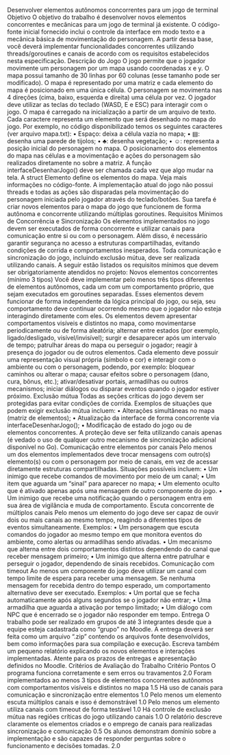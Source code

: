 Desenvolver elementos autônomos concorrentes para um
jogo de terminal
Objetivo
O objetivo do trabalho é desenvolver novos elementos concorrentes e mecânicas para um jogo de
terminal já existente. O código-fonte inicial fornecido inclui o controle da interface em modo texto e
a mecânica básica de movimentação do personagem. A partir dessa base, você deverá implementar
funcionalidades concorrentes utilizando threads/goroutines e canais de acordo com os requisitos
estabelecidos nesta especificação.
Descrição do Jogo
O jogo permite que o jogador movimente um personagem por um mapa usando coordenadas x e y. O
mapa possui tamanho de 30 linhas por 60 colunas (esse tamanho pode ser modificado). O mapa é
representado por uma matriz e cada elemento do mapa é posicionado em uma única célula. O
personagem se movimenta nas 4 direções (cima, baixo, esquerda e direita) uma célula por vez. O
jogador deve utilizar as teclas do teclado (WASD, E e ESC) para interagir com o jogo.
O mapa é carregado na inicialização a partir de um arquivo de texto. Cada caractere representa um
elemento que será desenhado no mapa do jogo. Por exemplo, no código disponibilizado temos os
seguintes caracteres (ver arquivo mapa.txt):
• Espaço: deixa a célula vazia no mapa;
• ▤: desenha uma parede de tijolos;
• ♣: desenha vegetação;
• ☺: representa a posição inicial do personagem no mapa.
O posicionamento dos elementos do mapa nas células e a movimentação e ações do personagem são
realizados diretamente no sobre a matriz. A função interfaceDesenharJogo() deve ser chamada cada
vez que algo mudar na tela. A struct Elemento define os elementos do mapa. Veja mais informações
no código-fonte.
A implementação atual do jogo não possui threads e todas as ações são disparadas pela
movimentação do personagem iniciada pelo jogador através do teclado/botões. Sua tarefa é criar
novos elementos para o mapa do jogo que funcionem de forma autônoma e concorrente utilizando
múltiplas goroutines.
Requisitos Mínimos de Concorrência e Sincronização
Os elementos implementados no jogo devem ser executados de forma concorrente e utilizar canais
para comunicação entre si ou com o personagem. Além disso, é necessário garantir segurança no
acesso a estruturas compartilhadas, evitando condições de corrida e comportamentos inesperados.
Toda comunicação e sincronização do jogo, incluindo exclusão mútua, deve ser realizada utilizando
canais.
A seguir estão listados os requisitos mínimos que devem ser obrigatoriamente atendidos no projeto:
Novos elementos concorrentes (mínimo 3 tipos)
Você deve implementar pelo menos três tipos diferentes de elementos autônomos, cada um com
um comportamento próprio, que sejam executados em goroutines separadas. Esses elementos
devem funcionar de forma independente da lógica principal do jogo, ou seja, seu comportamento
deve continuar ocorrendo mesmo que o jogador não esteja interagindo diretamente com eles.
Os elementos devem apresentar comportamentos visíveis e distintos no mapa, como movimentarse periodicamente ou de forma aleatória; alternar entre estados (por exemplo, ligado/desligado,
visível/invisível); surgir e desaparecer após um intervalo de tempo; patrulhar áreas do mapa ou
perseguir o jogador; reagir à presença do jogador ou de outros elementos.
Cada elemento deve possuir uma representação visual própria (símbolo e cor) e interagir com o
ambiente ou com o personagem, podendo, por exemplo: bloquear caminhos ou alterar o mapa;
causar efeitos sobre o personagem (dano, cura, bônus, etc.); ativar/desativar portais, armadilhas ou
outros mecanismos; iniciar diálogos ou disparar eventos quando o jogador estiver próximo.
Exclusão mútua
Todas as seções críticas do jogo devem ser protegidas para evitar condições de corrida. Exemplos de
situações que podem exigir exclusão mútua incluem:
• Alterações simultâneas no mapa (matriz de elementos);
• Atualização da interface de forma concorrente via interfaceDesenharJogo();
• Modificação de estado do jogo ou de elementos concorrentes.
A proteção deve ser feita utilizando canais apenas (é vedado o uso de qualquer outro mecanismo de
sincronização adicional disponível no Go).
Comunicação entre elementos por canais
Pelo menos um dos elementos implementados deve trocar mensagens com outro(s) elemento(s) ou
com o personagem por meio de canais, em vez de acessar diretamente estruturas compartilhadas.
Situações possíveis incluem:
• Um inimigo que recebe comandos de movimento por meio de um canal;
• Um item que aguarda um “sinal” para aparecer no mapa;
• Um elemento oculto que é ativado apenas após uma mensagem de outro componente do
jogo.
• Um inimigo que recebe uma notificação quando o personagem entra em sua área de vigilância
e muda de comportamento.
Escuta concorrente de múltiplos canais
Pelo menos um elemento do jogo deve ser capaz de ouvir dois ou mais canais ao mesmo tempo,
reagindo a diferentes tipos de eventos simultaneamente. Exemplos:
• Um personagem que escuta comandos do jogador ao mesmo tempo em que monitora
eventos do ambiente, como alertas ou armadilhas sendo ativadas.
• Um mecanismo que alterna entre dois comportamentos distintos dependendo do canal que
receber mensagem primeiro;
• Um inimigo que alterna entre patrulhar e perseguir o jogador, dependendo de sinais
recebidos.
Comunicação com timeout
Ao menos um componente do jogo deve utilizar um canal com tempo limite de espera para receber
uma mensagem. Se nenhuma mensagem for recebida dentro do tempo esperado, um
comportamento alternativo deve ser executado. Exemplos:
• Um portal que se fecha automaticamente após alguns segundos se o jogador não entrar;
• Uma armadilha que aguarda a ativação por tempo limitado;
• Um diálogo com NPC que é encerrado se o jogador não responder em tempo.
Entrega
O trabalho pode ser realizado em grupos de até 3 integrantes desde que a equipe esteja cadastrada
como “grupo” no Moodle. A entrega deverá ser feita como um arquivo “.zip” contendo os arquivos
fonte desenvolvidos, bem como informações para sua compilação e execução. Escreva também um
pequeno relatório explicando os novos elementos e interações implementadas. Atente para os
prazos de entregas e apresentação definidos no Moodle.
Critérios de Avaliação do Trabalho
Critério Pontos
O programa funciona corretamente e sem erros ou travamentos 2.0
Foram implementados ao menos 3 tipos de elementos concorrentes autônomos com
comportamentos visíveis e distintos no mapa 1.5
Há uso de canais para comunicação e sincronização entre elementos 1.0
Pelo menos um elemento escuta múltiplos canais e isso é demonstrável 1.0
Pelo menos um elemento utiliza canais com timeout de forma testável 1.0
Há controle de exclusão mútua nas regiões críticas do jogo utilizando canais 1.0
O relatório descreve claramente os elementos criados e o emprego de canais para
realizadas sincronização e comunicação 0.5
Os alunos demonstram domínio sobre a implementação e são capazes de responder
perguntas sobre o funcionamento e decisões tomadas. 2.0